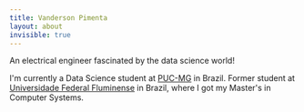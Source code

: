 ```yaml
---
title: Vanderson Pimenta
layout: about
invisible: true
---
```

An electrical engineer fascinated by the data science world!


I'm currently a Data Science student at [PUC-MG](https://www.pucminas.br) in Brazil.
Former student at [Universidade Federal Fluminense](https://www.uff.br) in Brazil, where I got my Master's in Computer Systems.
